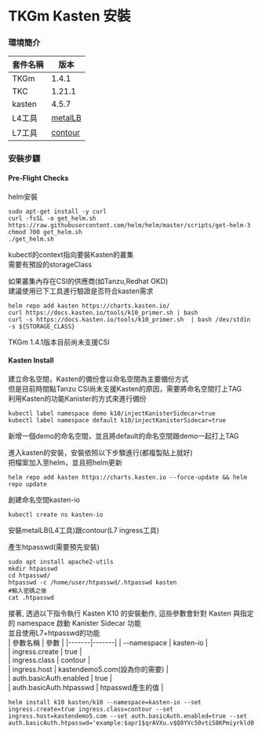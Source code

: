 # TKGm Kasten 安裝  

### 環境簡介  

 | 套件名稱 | 版本  |
|-------|-------|
| TKGm | 1.4.1 |  
| TKC | 1.21.1 |  
| kasten | 4.5.7 |  
| L4工具 | [metalLB](https://github.com/ReSin-Yan/kuberenetes-base/blob/main/k8stools/service/loadbalancetools/installMetallb.sh "link")   |  
| L7工具 | [contour](https://github.com/ReSin-Yan/kuberenetes-base/blob/main/k8stools/service/ingress/install.sh "link")  |  

### 安裝步驟  

#### Pre-Flight Checks  

helm安裝  
```
sudo apt-get install -y curl
curl -fsSL -o get_helm.sh https://raw.githubusercontent.com/helm/helm/master/scripts/get-helm-3
chmod 700 get_helm.sh
./get_helm.sh
```
kubectl的context指向要裝Kasten的叢集  
需要有預設的storageClass  

如果叢集內存在CSI的供應商(如Tanzu,Redhat OKD)  
建議使用已下工具進行驗證是否符合kasten需求  
```
helm repo add kasten https://charts.kasten.io/
curl https://docs.kasten.io/tools/k10_primer.sh | bash
curl -s https://docs.kasten.io/tools/k10_primer.sh  | bash /dev/stdin -s ${STORAGE_CLASS}  
```  
TKGm 1.4.1版本目前尚未支援CSI  


#### Kasten Install  

建立命名空間，Kasten的備份會以命名空間為主要備份方式  
但是目前時間點Tanzu CSI尚未支援Kasten的原因，需要將命名空間打上TAG  
利用Kasten的功能Kanister的方式來進行備份  
```
kubectl label namespace demo k10/injectKanisterSidecar=true
kubectl label namespace default k10/injectKanisterSidecar=true
```  
新增一個demo的命名空間，並且將default的命名空間跟demo一起打上TAG  

進入kasten的安裝，安裝依照以下步驟進行(都複製貼上就好)  
把檔案加入至helm，並且把helm更新  
```  
helm repo add kasten https://charts.kasten.io --force-update && helm repo update
```  
創建命名空間kasten-io  
```  
kubectl create ns kasten-io
```  

安裝metalLB(L4工具)跟contour(L7 ingress工具)  

產生htpasswd(需要預先安裝)  
```
sudo apt install apache2-utils
mkdir htpasswd 
cd htpasswd/
htpasswd -c /home/user/htpasswd/.htpasswd kasten  
#輸入密碼之後
cat .htpasswd  
```


接著, 透過以下指令執行 Kasten K10 的安裝動作, 這些參數會針對 Kasten 與指定的 namespace 啟動 Kanister Sidecar 功能  
並且使用L7+htpasswd的功能  
 | 參數名稱 | 參數  |
|-------|-------|
| --namespace | kasten-io |  
| ingress.create | true |  
| ingress.class | contour |  
| ingress.host | kastendemo5.com(設為你的需要) |  
| auth.basicAuth.enabled | true |  
| auth.basicAuth.htpasswd | htpasswd產生的值 |  

``` 
helm install k10 kasten/k10 --namespace=kasten-io --set ingress.create=true ingress.class=contour --set ingress.host=kastendemo5.com --set auth.basicAuth.enabled=true --set auth.basicAuth.htpasswd='example:$apr1$qrAVXu.v$Q8YVc50vtiS8KPmiyrkld0'
``` 
